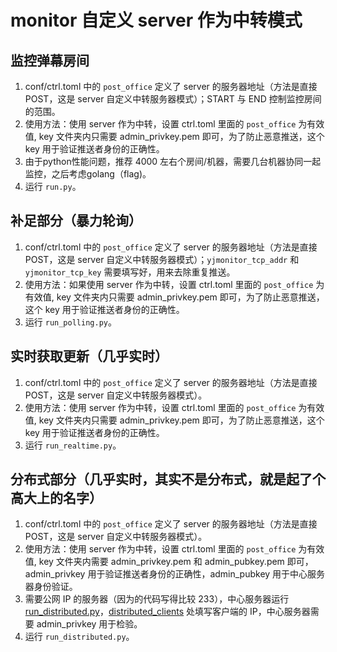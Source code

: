 # monitor 自定义 server 作为中转模式
## 监控弹幕房间
1. conf/ctrl.toml 中的 `post_office` 定义了 server 的服务器地址（方法是直接 POST，这是 server 自定义中转服务器模式）；START 与 END 控制监控房间的范围。
1. 使用方法：使用 server 作为中转，设置 ctrl.toml 里面的 `post_office` 为有效值, key 文件夹内只需要 admin_privkey.pem 即可，为了防止恶意推送，这个 key 用于验证推送者身份的正确性。
1. 由于python性能问题，推荐 4000 左右个房间/机器，需要几台机器协同一起监控，之后考虑golang（flag)。
1. 运行 `run.py`。
## 补足部分（暴力轮询）
1. conf/ctrl.toml 中的 `post_office` 定义了 server 的服务器地址（方法是直接 POST，这是 server 自定义中转服务器模式）；`yjmonitor_tcp_addr` 和 `yjmonitor_tcp_key` 需要填写好，用来去除重复推送。
1. 使用方法：如果使用 server 作为中转，设置 ctrl.toml 里面的 `post_office` 为有效值, key 文件夹内只需要 admin_privkey.pem 即可，为了防止恶意推送，这个 key 用于验证推送者身份的正确性。
1. 运行 `run_polling.py`。
## 实时获取更新（几乎实时）
1. conf/ctrl.toml 中的 `post_office` 定义了 server 的服务器地址（方法是直接 POST，这是 server 自定义中转服务器模式）。
1. 使用方法：使用 server 作为中转，设置 ctrl.toml 里面的 `post_office` 为有效值, key 文件夹内只需要 admin_privkey.pem 即可，为了防止恶意推送，这个 key 用于验证推送者身份的正确性。
1. 运行 `run_realtime.py`。
## 分布式部分（几乎实时，其实不是分布式，就是起了个高大上的名字）
1. conf/ctrl.toml 中的 `post_office` 定义了 server 的服务器地址（方法是直接 POST，这是 server 自定义中转服务器模式）。
1. 使用方法：使用 server 作为中转，设置 ctrl.toml 里面的 `post_office` 为有效值, key 文件夹内需要 admin_privkey.pem 和 admin_pubkey.pem 即可，admin_privkey 用于验证推送者身份的正确性，admin_pubkey 用于中心服务器身份验证。
1. 需要公网 IP 的服务器（因为的代码写得比较 233），中心服务器运行 [run_distributed.py](https://github.com/yjqiang/bili_utils/blob/master/fetch_roomids/refresh_rooms_hub/run_distributed.py)，[distributed_clients](https://github.com/yjqiang/bili_utils/blob/master/fetch_roomids/refresh_rooms_hub/run_distributed.py#L16) 处填写客户端的 IP，中心服务器需要 admin_privkey 用于检验。
1. 运行 `run_distributed.py`。